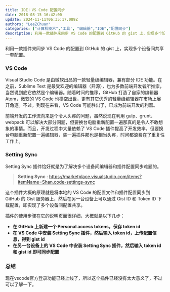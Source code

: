 ```yaml
---
title: IDE：VS Code 配置同步
date: 2018-08-15 16:42:00
update: 2024-11-11T06:35:17.089Z
authors: "LeeZChuan"
categories: ["计算机技术",'工具', "编辑器","IDE","配置同步"]
description: 利用一款插件来同步 VS Code 的配置到 GitHub 的 gist 上，实现多个设备间共享一套配置。
---
```




利用一款插件来同步 VS Code 的配置到 GitHub 的 gist 上，实现多个设备间共享一套配置。

<!-- truncate -->

### VS Code

Visual Studio Code 是由微软出品的一款轻量级编辑器，兼有部分 IDE 功能。在之前，Sublime Text 是最受欢迎的编辑器（开源），也为多数前端开发者所推崇，当然说到底它依然是个编辑器。随着时间的推移，GitHub 打造了自家的编辑器 Atom，微软的 VS Code 也横空出世，更有其它优秀的轻量级编辑器在市场上展开角逐。不过，到现在来看，VS Code 可能胜出了，已成为前端开发的利器。

前端开发的工作流向来是个令人头疼的问题，虽然说现在利用 gulp、grunt、webpack 可以解决大部分问题，但要换台电脑重新配置一遍那真的是令人不敢想象的事情。而且，开发过程中大量依赖了 VS Code 插件提高了开发效率，但要换台电脑重新配置一遍编辑器，装一遍插件那也是相当头疼，时间都浪费在了重复性工作上。

### Setting Sync

Setting Sync 插件恰好就是为了解决多个设备间编辑器和插件配置同步难题的。

> **Setting Sync** : <a href="https://marketplace.visualstudio.com/items?itemName=Shan.code-settings-sync" target="_blank">https://marketplace.visualstudio.com/items?itemName=Shan.code-settings-sync</a>

这个插件大概的原理就是将本地的 VS Code 的配置文件和插件配置同步到 GitHub 的 Gist 服务器上，然后在另一台设备上可以通过 Gist ID 和 Token ID 下载配置，即实现了多个设备间配置共享。

插件的使用步骤在它的说明页面很详细，大概就是以下几步：

- **在 GitHub 上新建一个 Personal access tokens，保存 token id**
- **在 VS Code 中安装 Setting Sync 插件，然后输入 token id，上传配置信息，得到 gist id**
- **在另一台设备上的 VS Code 中安装 Setting Sync 插件，然后输入 token id 和 gist id 即可同步配置**


### 总结

现在vscode官方登录功能已经上线了，所以这个插件已经没有太大意义了，不过可以了解一下。
